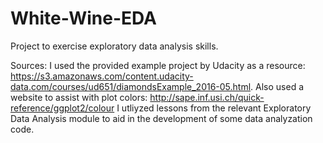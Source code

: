 # White-Wine-EDA
Project to exercise exploratory data analysis skills.

Sources:
I used the provided example project by Udacity as a resource: https://s3.amazonaws.com/content.udacity-data.com/courses/ud651/diamondsExample_2016-05.html.
Also used a website to assist with plot colors: http://sape.inf.usi.ch/quick-reference/ggplot2/colour
I utliyzed lessons from the relevant Exploratory Data Analysis module to aid in the development of some data analyzation code.
